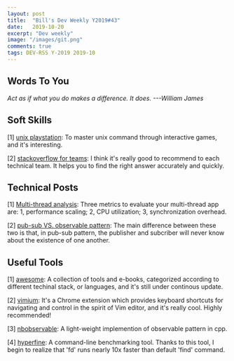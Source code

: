 ```yaml
---
layout: post
title:  "Bill's Dev Weekly Y2019#43"
date:   2019-10-20
excerpt: "Dev weekly"
image: "/images/git.png"
comments: true
tags: DEV-RSS Y-2019 2019-10
---
```


## Words To You

*Act as if what you do makes a difference. It does.
---William James*

## Soft Skills
[1] [unix playstation](https://www.unixgame.io/unix50?zoom=100): To master unix command through interactive games, and it's interesting.

[2] [stackoverflow for teams](https://stackoverflow.com/teams?utm_source=Iterable&utm_medium=email&utm_campaign=the-overflow-newsletter&utm_content=10-16-19): I think it's really good to recommend to each technical team. It helps you to find the right answer accurately and quickly.

## Technical Posts

[1] [Multi-thread analysis](https://easyperf.net/blog/2019/10/05/Performance-Analysis-Of-MT-apps): Three metrics to evaluate your multi-thread app are: 1, performance scaling; 2, CPU utilization; 3, synchronization overhead.

[2] [pub-sub VS. observable pattern](https://medium.com/easyread/difference-between-pub-sub-pattern-and-observable-pattern-d5ae3d81e6ce): The main difference between these two is that, in pub-sub pattern, the publisher and subcriber will never know about the existence of one another.

## Useful Tools
[1] [awesome](https://github.com/sindresorhus/awesome): A collection of tools and e-books, categorized according to different techinal stack, or languages, and it's still under continous update.

[2] [vimium](https://vimium.github.io/): It's a Chrome extension which provides keyboard shortcuts for navigating and control in the spirit of Vim editor, and it's really cool. Highly recommended!

[3] [nbobservable](https://github.com/sunbingfengPI/nbobservable): A light-weight implemention of observable pattern in cpp.

[4] [hyperfine](https://github.com/sharkdp/hyperfine): A command-line benchmarking tool. Thanks to this tool, I begin to realize that 'fd' runs nearly 10x faster than default 'find' command.

